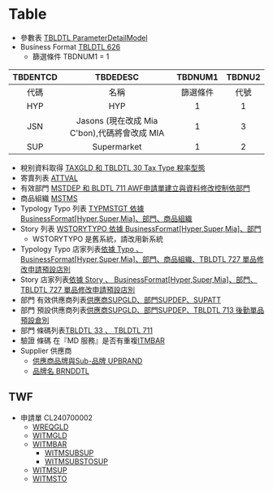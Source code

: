 # Table

- 參數表 [TBLDTL ParameterDetailModel](./P4P/P4P_TBLDTL_01.md)
- Business Format [TBLDTL 626](./P4P/P4P_TBLDTL_02_626.md)
  - 篩選條件 TBDNUM1 = 1

|TBDENTCD|TBDEDESC|TBDNUM1|TBDNU2|
|:--:|:--:|:--:|:--:|
|代碼|名稱|篩選條件|代號|
|HYP|HYP|1|1|
|JSN|Jasons (現在改成 Mia C'bon),代碼將會改成 MIA|1|3|
|SUP|Supermarket|1|2|

- 稅别資料取得 [TAXGLD 和 TBLDTL 30 Tax Type 稅率型態](./P4P/P4P_TAXGLD_00.md)
- 寄賣列表 [ATTVAL](./P4P/P4P_ATTVAL_00.md)
- 有效部門 [MSTDEP 和 BLDTL 711 AWF申請單建立與資料修改控制依部門](./P4P/P4P_MSTDEP_00.md)
- 商品組織 [MSTMS](./P4P/P4P_MSTMS_00.md)
- Typology Typo 列表 [TYPMSTGT 依據 BusinessFormat[Hyper,Super,Mia]、部門、商品組織](./P4P/P4P_TYPMSTGT_00.md)
- Story 列表 [WSTORYTYPO 依據 BusinessFormat[Hyper,Super,Mia]、部門](./TWF/TWF_WSTORYTYPO_00.md)
  - WSTORYTYPO 是舊系統，請改用新系統
- Typology Typo 店家列表[依據 Typo 、 BusinessFormat[Hyper,Super,Mia]、部門、商品組織、TBLDTL 727 單品修改申請預設店別](./P4P/P4P_TYPOSTORE_00.md)
- Story 店家列表[依據 Story 、 BusinessFormat[Hyper,Super,Mia]、部門、TBLDTL 727 單品修改申請預設店別](./TWF/TWF_STORYOSTORE_00.md)
- 部門 有效供應商列表[供應商SUPGLD、部門SUPDEP、SUPATT](./P4P/P4P_DEPSUPPLIER_00.md)
- 部門 預設供應商列表[供應商SUPGLD、部門SUPDEP、TBLDTL 713 後勤單品預設倉別](./P4P/P4P_DEPSUPPLIER_01.md)
- 部門 條碼列表[TBLDTL 33 、 TBLDTL 711](./P4P/P4P_TBLDTL_03_37.md)
- 驗證 條碼 在『MD 服務』是否有重複[ITMBAR](./P4P/P4P_DEPITEMBARCODE_00.md)
- Supplier 供應商
  - [供應商品牌與Sub-品牌 UPBRAND](./P4P/P4P_SUPGLD_03.md#supbrand-supplier---brand)
  - [品牌名 BRNDDTL](./P4P/P4P_SUPGLD_03.md#brnddtl-brand-detail)

## TWF

- 申請單 CL240700002
  - [WREQGLD](./TWF/P4_ST_CL240700002_WFCITM001_TABLE_WREQGLD.md)
  - [WITMGLD](./TWF/P4_ST_CL240700002_WFCITM001_TABLE_WITMGLD.md)
  - [WITMBAR](./TWF/P4_ST_CL240700002_WFCITM001_TABLE_WITMBAR.md)
    - [WITMSUBSUP](./TWF/P4_ST_CL240700002_WFCITM001_TABLE_WITMSUP.md)
    - [WITMSUBSTOSUP](./TWF/P4_ST_CL240700002_WFCITM001_TABLE_WITMSUBSTOSUP.md)
  - [WITMSUP](./TWF/P4_ST_CL240700002_WFCITM001_TABLE_WITMSUP.md)
  - [WITMSTO](./TWF/P4_ST_CL240700002_WFCITM001_TABLE_WITMSTO.md)
